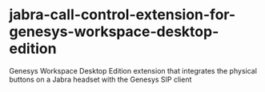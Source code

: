# jabra-call-control-extension-for-genesys-workspace-desktop-edition
Genesys Workspace Desktop Edition extension that integrates the physical buttons on a Jabra headset with the Genesys SIP client
